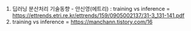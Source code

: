 1. 딥러닝 분산처리 기술동향 - 안신영(에트리) : training vs inference = https://ettrends.etri.re.kr/ettrends/159/0905002137/31-3_131-141.pdf
2. training vs inference = https://manchann.tistory.com/16
